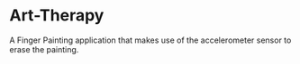 # Art-Therapy

A Finger Painting application that makes use of the accelerometer sensor to erase the painting.
